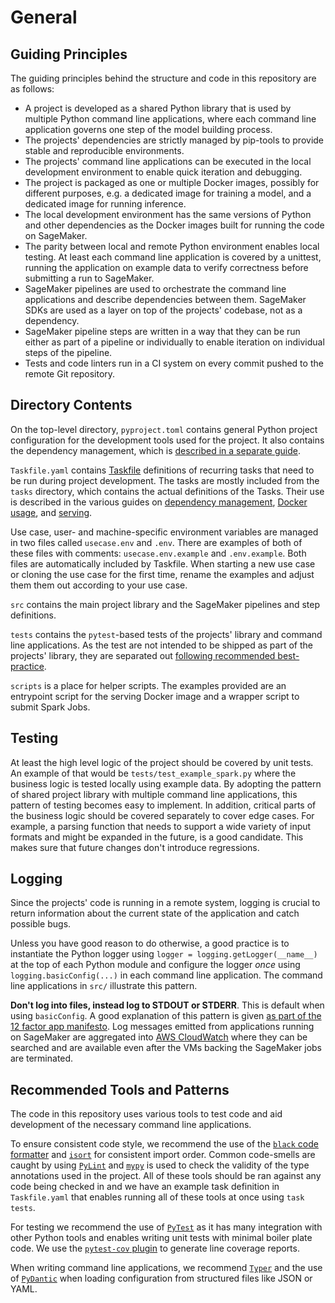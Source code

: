 # General

## Guiding Principles

The guiding principles behind the structure and code in this repository are as follows:

- A project is developed as a shared Python library that is used by multiple Python command line applications, where each command line application governs one step of the model building process.
- The projects' dependencies are strictly managed by pip-tools to provide stable and reproducible environments.
- The projects' command line applications can be executed in the local development environment to enable quick iteration and debugging.
- The project is packaged as one or multiple Docker images, possibly for different purposes, e.g. a dedicated image for training a model, and a dedicated image for running inference.
- The local development environment has the same versions of Python and other dependencies as the Docker images built for running the code on SageMaker.
- The parity between local and remote Python environment enables local testing.
At least each command line application is covered by a unittest, running the application on example data to verify correctness before submitting a run to SageMaker.
- SageMaker pipelines are used to orchestrate the command line applications and describe dependencies between them.
SageMaker SDKs are used as a layer on top of the projects' codebase, not as a dependency.
- SageMaker pipeline steps are written in a way that they can be run either as part of a pipeline or individually to enable iteration on individual steps of the pipeline.
- Tests and code linters run in a CI system on every commit pushed to the remote Git repository.

## Directory Contents

On the top-level directory, `pyproject.toml` contains general Python project configuration for the development tools used for the project.
It also contains the dependency management, which is [described in a separate guide](dependencies.md).

`Taskfile.yaml` contains [Taskfile](https://taskfile.dev) definitions of recurring tasks that need to be run during project development.
The tasks are mostly included from the `tasks` directory, which contains the actual definitions of the Tasks.
Their use is described in the various guides on [dependency management](dependencies.md), [Docker usage](docker.md), and [serving](serving.md).

Use case, user- and machine-specific environment variables are managed in two files called `usecase.env` and `.env`.
There are examples of both of these files with comments: `usecase.env.example` and `.env.example`.
Both files are automatically included by Taskfile.
When starting a new use case or cloning the use case for the first time, rename the examples and adjust them them out according to your use case.

`src` contains the main project library and the SageMaker pipelines and step definitions.

`tests` contains the `pytest`-based tests of the projects' library and command line applications.
As the test are not intended to be shipped as part of the projects' library, they are separated out [following recommended best-practice](https://docs.pytest.org/en/7.1.x/explanation/goodpractices.html#tests-outside-application-code).

`scripts` is a place for helper scripts.
The examples provided are an entrypoint script for the serving Docker image and a wrapper script to submit Spark Jobs.

## Testing

At least the high level logic of the project should be covered by unit tests.
An example of that would be `tests/test_example_spark.py` where the business logic is tested locally using example data.
By adopting the pattern of shared project library with multiple command line applications, this pattern of testing becomes easy to implement.
In addition, critical parts of the business logic should be covered separately to cover edge cases.
For example, a parsing function that needs to support a wide variety of input formats and might be expanded in the future, is a good candidate.
This makes sure that future changes don't introduce regressions.

## Logging

Since the projects' code is running in a remote system, logging is crucial to return information about the current state of the application and catch possible bugs.

Unless you have good reason to do otherwise, a good practice is to instantiate the Python logger using `logger = logging.getLogger(__name__)` at the top of each Python module and configure the logger *once* using `logging.basicConfig(...)` in each command line application.
The command line applications in `src/` illustrate this pattern.

**Don't log into files, instead log to STDOUT or STDERR**.
This is default when using `basicConfig`.
A good explanation of this pattern is given [as part of the 12 factor app manifesto](https://12factor.net/logs).
Log messages emitted from applications running on SageMaker are aggregated into [AWS CloudWatch](https://docs.aws.amazon.com/AmazonCloudWatch/latest/monitoring/WhatIsCloudWatch.html) where they can be searched and are available even after the VMs backing the SageMaker jobs are terminated.

## Recommended Tools and Patterns

The code in this repository uses various tools to test code and aid development of the necessary command line applications.

To ensure consistent code style, we recommend the use of the [`black` code formatter](https://black.readthedocs.io/en/stable/) and [`isort`](https://pycqa.github.io/isort/) for consistent import order.
Common code-smells are caught by using [`PyLint`](https://pylint.pycqa.org/en/latest/) and [`mypy`](https://mypy.readthedocs.io/en/stable/) is used to check the validity of the type annotations used in the project.
All of these tools should be ran against any code being checked in and we have an example task definition in `Taskfile.yaml` that enables running all of these tools at once using `task tests`.

For testing we recommend the use of [`PyTest`](https://docs.pytest.org/en/7.1.x/) as it has many integration with other Python tools and enables writing unit tests with minimal boiler plate code.
We use the [`pytest-cov` plugin](https://pytest-cov.readthedocs.io/en/latest/) to generate line coverage reports.

When writing command line applications, we recommend [`Typer`](https://typer.tiangolo.com) and the use of [`PyDantic`](https://pydantic-docs.helpmanual.io) when loading configuration from structured files like JSON or YAML.
